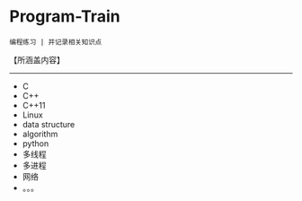 # Program-Train

    编程练习 | 并记录相关知识点

【所涵盖内容】

****
- C
- C++
- C++11
- Linux
- data structure
- algorithm
- python
- 多线程
- 多进程
- 网络
- 。。。
